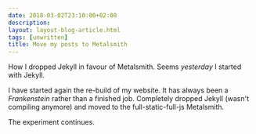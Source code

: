 ```yaml
---
date: 2018-03-02T23:10:00+02:00
description:
layout: layout-blog-article.html
tags: [unwritten]
title: Move my posts to Metalsmith
---
```


How I dropped Jekyll in favour of Metalsmith. Seems <i>yesterday</i> I started with Jekyll.

I have started again the re-build of my website. It has always been a _Frankenstein_ rather than a finished job.
Completely dropped Jekyll (wasn't compiling anymore) and moved to the full-static-full-js Metalsmith.

The experiment continues.
